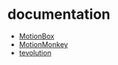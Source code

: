 # documentation

- [MotionBox](MotionBox/README.md)
- [MotionMonkey](MotionMonkey/README.md)
- [tevolution](tevolution/README.md)

